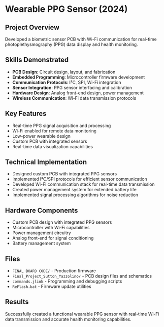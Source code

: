 # Wearable PPG Sensor (2024)

## Project Overview
Developed a biometric sensor PCB with Wi-Fi communication for real-time photoplethysmography (PPG) data display and health monitoring.

## Skills Demonstrated
- **PCB Design**: Circuit design, layout, and fabrication
- **Embedded Programming**: Microcontroller firmware development
- **Communication Protocols**: I²C, SPI, Wi-Fi integration
- **Sensor Integration**: PPG sensor interfacing and calibration
- **Hardware Design**: Analog front-end design, power management
- **Wireless Communication**: Wi-Fi data transmission protocols

## Key Features
- Real-time PPG signal acquisition and processing
- Wi-Fi enabled for remote data monitoring
- Low-power wearable design
- Custom PCB with integrated sensors
- Real-time data visualization capabilities

## Technical Implementation
- Designed custom PCB with integrated PPG sensors
- Implemented I²C/SPI protocols for efficient sensor communication
- Developed Wi-Fi communication stack for real-time data transmission
- Created power management system for extended battery life
- Implemented signal processing algorithms for noise reduction

## Hardware Components
- Custom PCB design with integrated PPG sensors
- Microcontroller with Wi-Fi capabilities
- Power management circuitry
- Analog front-end for signal conditioning
- Battery management system

## Files
- `FINAL BOARD CODE/` - Production firmware
- `Final_Project_Sutton_Yazzolino/` - PCB design files and schematics
- `commands.jlink` - Programming and debugging scripts
- `ReFlash.bat` - Firmware update utilities

## Results
Successfully created a functional wearable PPG sensor with real-time Wi-Fi data transmission and accurate health monitoring capabilities.
